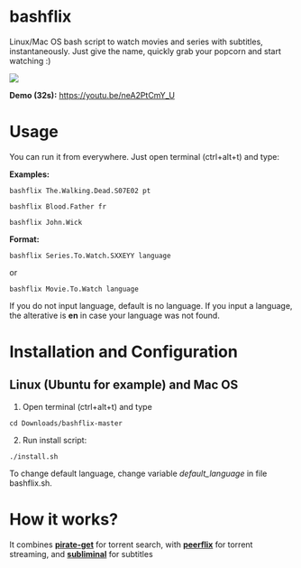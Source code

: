 # bashflix

Linux/Mac OS bash script to watch movies and series with subtitles, instantaneously.
Just give the name, quickly grab your popcorn and start watching :) 

![](http://i.imgur.com/FX4bt1B.gif)

**Demo (32s):** https://youtu.be/neA2PtCmY_U

# Usage
You can run it from everywhere. Just open terminal (ctrl+alt+t) and type:

**Examples:** 
```
bashflix The.Walking.Dead.S07E02 pt
```
```
bashflix Blood.Father fr
```
```
bashflix John.Wick
```
**Format:** 
```
bashflix Series.To.Watch.SXXEYY language
```
or
```
bashflix Movie.To.Watch language
``` 

If you do not input language, default is no language.
If you input a language, the alterative is **en** in case your language was not found.

# Installation and Configuration

## Linux (Ubuntu for example) and Mac OS

1. Open terminal (ctrl+alt+t) and type 
``` 
cd Downloads/bashflix-master
``` 

2. Run install script:
  
  ```
  ./install.sh
  ```
  
To change default language, change variable *default_language* in file bashflix.sh.

# How it works?

It combines [**pirate-get**](https://github.com/vikstrous/pirate-get) for torrent search, with [**peerflix**](https://github.com/mafintosh/peerflix) for torrent streaming, and [**subliminal**](https://github.com/Diaoul/subliminal) for subtitles
